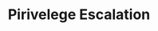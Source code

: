 ---
title: Pirivelege Escalation
description: On this category we will discovery the Enumeration and the techniques of the Privilege Escalation on linux and Windows
image:

# Badge style
style:
    background: "#2a9d8f"
    color: "#fff"
---